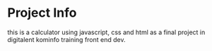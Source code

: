 # Project Info

this is a calculator using javascript, css and html as a final project in digitalent kominfo training front end dev.
